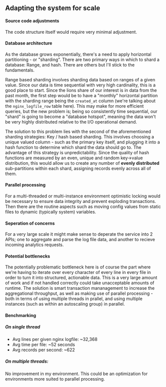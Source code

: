 ## Adapting the system for scale

#### Source code adjustments
The code structure itself would require very minimal adjustment. 

#### Database architecture
As the database grows exponentially, there's a need to apply horizontal partitioning - or "sharding".
There are two primary ways in which to shard a database: Range, and hash. There are others but I'll
stick to the fundamentals. 

Range based sharding involves sharding data based on ranges of a given value.
Since our data is time sequential with very high cardinality, this is a good place to start. Since the
lions share of our interest is in data from the past month, the first step would be to have a "monthly" horizontal 
partition with the sharding range being the `created_at` column (we're talking about the `nginx_logfile_row`
table here). This may make for more efficient queries, but the new problem is; being so consistently time sequential, 
our "shard" is going to become a "database hotspot", meaning the data won't be very highly distributed 
relative to the I/O operational demand.
 
The solution to this problem lies with the second of the aforementioned sharding strategies: Key / hash 
based sharding. This involves choosing a unique valued column - such as the primary key itself, and plugging it into a hash function to 
determine which shard the data should go to. The advantage of this strategy is unpredictability. Since
the quality of hash functions are measured by an even, unique and random key->value distribution, 
this would allow us to create any number of **evenly distributed** sub-partitions within each shard, 
assigning records evenly across all of them. 

#### Parallel processing
For a multi-threaded or multi-instance 
environment optimistic locking would be necessary to ensure data integrity and prevent exploding transactions.
Then there are the routine aspects such as moving config values from static files to dynamic (typically system) variables.

#### Seperation of concerns
For a very large scale it might make sense to deperate the service into 2 APIs; one to aggregate and parse the log file data, and another to recieve incoming analytics requests.

#### Potential bottlenecks
The potentially problematic bottleneck here is of course the part where we're having
to iterate over every character of every line in every file in order to turn 
it into structured, actionable data. This is a very large amount of work and if not handled correctly 
could take unacceptable amounts of runtime. The solution is smart transaction mananagement to increase
the aggregational throughput, as well as making use of parallel processing - both in terms of using multiple threads in prallel, 
and using multiple instances (such as within an autoscaling group) in parallel.

#### Benchmarking

##### On single thread

- Avg lines per given nginx logfile: ~32,368
- Avg time per file: ~52 seconds
- Avg records per second: ~622

##### On multiple threads:

No improvement in my environment. 
This could be an optimization for 
environments more suited to parallel processing.